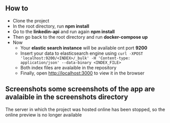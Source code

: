 ## How to

* Clone the project
* In the root directory, run **npm install**
* Go to the **linkedin-api** and run again **npm install**
* Then go back to the root directory and run **docker-compose up**
* Now
    * Your **elastic search instance** will be available ont port **9200**
    * Insert your data to elasticsearch engine using `curl -XPOST 'localhost:9200/<INDEX>/_bulk' -H 'Content-type: application/json' --data-binary <INDEX_FILE>`
    * Both index files are avalaible in the repository
    * Finally, open [http://localhost:3000](http://localhost:3000) to view it in the browser

## Screenshots some screenshots of the app are avalaible in the screenshots directory

The server in which the project was hosted online has been stopped, so the online preview is no longer available
